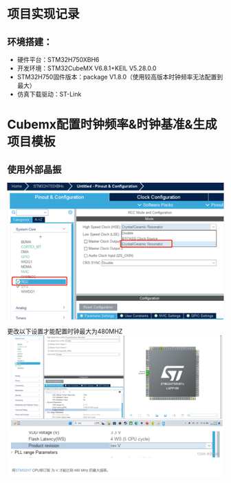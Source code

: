 # 项目实现记录

## 环境搭建：

- 硬件平台：STM32H750XBH6
- 开发环境：STM32CubeMX V6.8.1+KEIL V5.28.0.0
- STM32H750固件版本：package V1.8.0（使用较高版本时钟频率无法配置到最大）
- 仿真下载驱动：ST-Link



# Cubemx配置时钟频率&时钟基准&生成项目模板

## 使用外部晶振

![image-20230706101251074](pic/image-20230706101251074.png)

更改以下设置才能配置时钟最大为480MHZ![image-20230706104530821](pic/image-20230706104530821.png)



